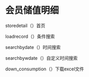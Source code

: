 # 会员储值明细

storedetail（）首页

loadrecord（）条件搜索

searchbydate（）时间搜索

searchbywdate（）自定义时间搜索

down_consumption（）下载excel文件